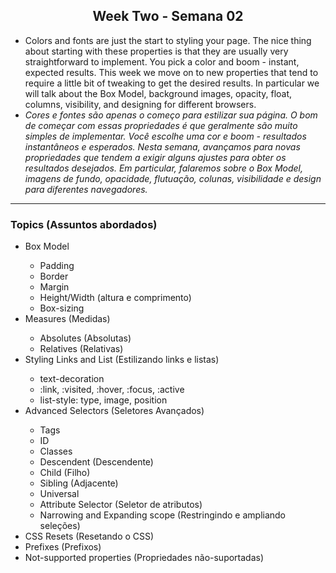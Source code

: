 <h2 align="center">Week Two - Semana 02</h2>

<ul>
    <li>
      Colors and fonts are just the start to styling your page. The nice thing about starting with these properties is that they are usually very straightforward to implement. You pick a color and boom - instant, expected results. This week we move on to new properties that tend to require a little bit of tweaking to get the desired results. In particular we will talk about the Box Model, background images, opacity, float, columns, visibility, and designing for different browsers.
    </li>
    <li><em>
      Cores e fontes são apenas o começo para estilizar sua página. O bom de começar com essas propriedades é que geralmente são muito simples de implementar. Você escolhe uma cor e boom - resultados instantâneos e esperados. Nesta semana, avançamos para novas propriedades que tendem a exigir alguns ajustes para obter os resultados desejados. Em particular, falaremos sobre o Box Model, imagens de fundo, opacidade, flutuação, colunas, visibilidade e design para diferentes navegadores.</em></li>
</ul>

<hr>

<h3>Topics (Assuntos abordados)</h3>

   <ul>
    <li>Box Model</li>
      <ul>
        <li>Padding</li>
        <li>Border</li>
        <li>Margin</li>
        <li>Height/Width (altura e comprimento)</li>
        <li>Box-sizing</li>
      </ul>
    <li>Measures (Medidas)</li>
      <ul>
        <li>Absolutes (Absolutas)</li>
        <li>Relatives (Relativas)</li>
      </ul>
    <li>Styling Links and List (Estilizando links e listas)</li>
      <ul>
        <li>text-decoration</li>
        <li>:link, :visited, :hover, :focus, :active</li>
        <li>list-style: type, image, position</li>
      </ul>
    <li>Advanced Selectors (Seletores Avançados)</li>
      <ul>
        <li>Tags</li>
        <li>ID</li>
        <li>Classes</li>
        <li>Descendent (Descendente)</li>
        <li>Child (Filho)</li>
        <li>Sibling (Adjacente)</li>
        <li>Universal</li>
        <li>Attribute Selector (Seletor de atributos)</li>
        <li>Narrowing and Expanding scope (Restringindo e ampliando seleções)</li>
      </ul>
    <li>CSS Resets (Resetando o CSS)</li>
    <li>Prefixes (Prefixos)</li>
    <li>Not-supported properties (Propriedades não-suportadas)</li>
  </ul>
